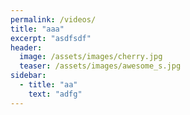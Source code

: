 ```yaml
---
permalink: /videos/
title: "aaa"
excerpt: "asdfsdf"
header:
  image: /assets/images/cherry.jpg
  teaser: /assets/images/awesome_s.jpg
sidebar:
  - title: "aa"
    text: "adfg"
---
```

